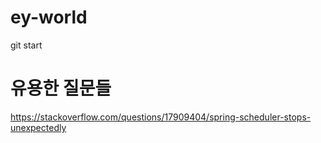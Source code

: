 # ey-world
git start

# 유용한 질문들

https://stackoverflow.com/questions/17909404/spring-scheduler-stops-unexpectedly
